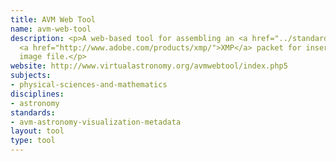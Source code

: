 ```yaml
---
title: AVM Web Tool
name: avm-web-tool
description: <p>A web-based tool for assembling an <a href="../standards/avm-astronomy-visualization-metadata.html">AVM</a>-compliant
  <a href="http://www.adobe.com/products/xmp/">XMP</a> packet for insertion into an
  image file.</p>
website: http://www.virtualastronomy.org/avmwebtool/index.php5
subjects:
- physical-sciences-and-mathematics
disciplines:
- astronomy
standards:
- avm-astronomy-visualization-metadata
layout: tool
type: tool
---
```


